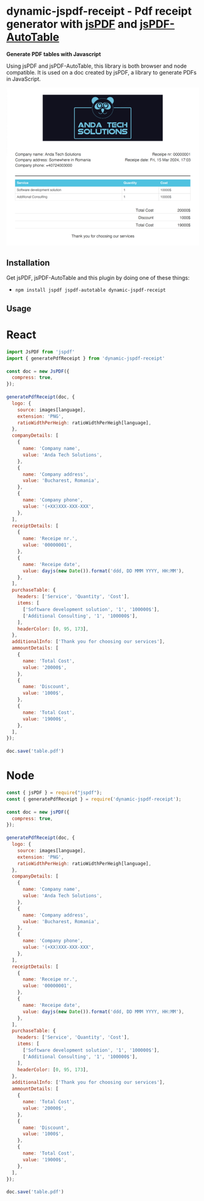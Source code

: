# dynamic-jspdf-receipt - Pdf receipt generator with [jsPDF](https://www.npmjs.com/package/jspdf) and [jsPDF-AutoTable](https://www.npmjs.com/package/jspdf-autotable)

**Generate PDF tables with Javascript**

Using jsPDF and jsPDF-AutoTable, this library is both browser and node compatible. It is used on a doc created by jsPDF, a library to generate PDFs in JavaScript.

![sample javascript table pdf](sample.png)

## Installation

Get jsPDF, jsPDF-AutoTable and this plugin by doing one of these things:

- `npm install jspdf jspdf-autotable dynamic-jspdf-receipt`

## Usage

# React

```js
import JsPDF from 'jspdf'
import { generatePdfReceipt } from 'dynamic-jspdf-receipt'

const doc = new JsPDF({
  compress: true,
});

generatePdfReceipt(doc, {
  logo: {
    source: images[language],
    extension: 'PNG',
    ratioWidthPerHeigh: ratioWidthPerHeigh[language],
  },
  companyDetails: [
    {
      name: 'Company name',
      value: 'Anda Tech Solutions',
    },
    {
      name: 'Company address',
      value: 'Bucharest, Romania',
    },
    {
      name: 'Company phone',
      value: '(+XX)XXX-XXX-XXX',
    },
  ],
  receiptDetails: [
    {
      name: 'Receipe nr.',
      value: '00000001',
    },
    {
      name: 'Receipe date',
      value: dayjs(new Date()).format('ddd, DD MMM YYYY, HH:MM'),
    },
  ],
  purchaseTable: {
    headers: ['Service', 'Quantity', 'Cost'],
    items: [
      ['Software development solution', '1', '100000$'],
      ['Additional Consulting', '1', '100000$'],
    ],
    headerColor: [0, 95, 173],
  },
  additionalInfo: ['Thank you for choosing our services'],
  ammountDetails: [
    {
      name: 'Total Cost',
      value: '20000$',
    },
    {
      name: 'Discount',
      value: '1000$',
    },
    {
      name: 'Total Cost',
      value: '19000$',
    },
  ],
});

doc.save('table.pdf')
```

# Node
```js
const { jsPDF } = require("jspdf");
const { generatePdfReceipt } = require('dynamic-jspdf-receipt');

const doc = new jsPDF({
  compress: true,
});

generatePdfReceipt(doc, {
  logo: {
    source: images[language],
    extension: 'PNG',
    ratioWidthPerHeigh: ratioWidthPerHeigh[language],
  },
  companyDetails: [
    {
      name: 'Company name',
      value: 'Anda Tech Solutions',
    },
    {
      name: 'Company address',
      value: 'Bucharest, Romania',
    },
    {
      name: 'Company phone',
      value: '(+XX)XXX-XXX-XXX',
    },
  ],
  receiptDetails: [
    {
      name: 'Receipe nr.',
      value: '00000001',
    },
    {
      name: 'Receipe date',
      value: dayjs(new Date()).format('ddd, DD MMM YYYY, HH:MM'),
    },
  ],
  purchaseTable: {
    headers: ['Service', 'Quantity', 'Cost'],
    items: [
      ['Software development solution', '1', '100000$'],
      ['Additional Consulting', '1', '100000$'],
    ],
    headerColor: [0, 95, 173],
  },
  additionalInfo: ['Thank you for choosing our services'],
  ammountDetails: [
    {
      name: 'Total Cost',
      value: '20000$',
    },
    {
      name: 'Discount',
      value: '1000$',
    },
    {
      name: 'Total Cost',
      value: '19000$',
    },
  ],
});

doc.save('table.pdf')
```